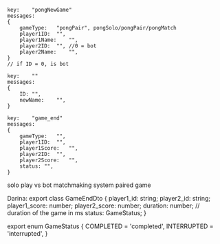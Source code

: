 ```kafka
key:	"pongNewGame"
messages:
{
	gameType:	"pongPair", pongSolo/pongPair/pongMatch
	player1ID:	"",
	player1Name:	"",
	player2ID:	"", //0 = bot
	player2Name:	"",
}
// if ID = 0, is bot

key:	""
messages:
{
	ID:	"",
	newName:	"",
}

key:	"game_end"
messages:
{
	gameType:	"",
	player1ID:	"",
	player1Score:	"",
	player2ID:	"",
	player2Score:	"",
	status:	"",
}

```

solo play vs bot
matchmaking system
paired game

Darina:
export class GameEndDto {
  player1_id: string;
  player2_id: string;
  player1_score: number;
  player2_score: number;
  duration: number; // duration of the game in ms
  status: GameStatus;
}

export enum GameStatus {
  COMPLETED = 'completed',
  INTERRUPTED = 'interrupted',
}
